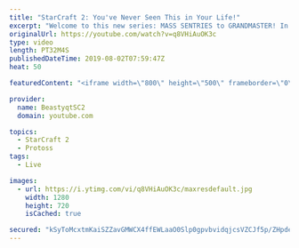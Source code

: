 ```yaml
---
title: "StarCraft 2: You've Never Seen This in Your Life!"
excerpt: "Welcome to this new series: MASS SENTRIES to GRANDMASTER! In this series, we will see how far I can get by playing ONLY Sentries on the ladder in ALL Protoss matchups!  You've probably seen a lot of things in your life. You've probably seen a lot of things in StarCraft 2. But I can guarantee that you've"
originalUrl: https://youtube.com/watch?v=q8VHiAuOK3c
type: video
length: PT32M4S
publishedDateTime: 2019-08-02T07:59:47Z
heat: 50

featuredContent: "<iframe width=\"800\" height=\"500\" frameborder=\"0\" src=\"https://www.youtube.com/embed/q8VHiAuOK3c\" allow=\"accelerometer; autoplay; encrypted-media; gyroscope; picture-in-picture\" allowfullscreen></iframe>"

provider:
  name: BeastyqtSC2
  domain: youtube.com

topics:
  - StarCraft 2
  - Protoss
tags:
  - Live

images:
  - url: https://i.ytimg.com/vi/q8VHiAuOK3c/maxresdefault.jpg
    width: 1280
    height: 720
    isCached: true

secured: "kSyToMcxtmKaiSZZavGMWCX4ffEWLaaO0Slp0gpvbvidqjcsVZCJf5p/ZHpdebvbZrIEaknPHhPLGvP29H0zfbpkHloA+1f3dvYazBXD8Boh9gX6wr04MKv+AESg4T252FKFyrPuQqCRxpdazTxfV6jP4ijekrwm01rYFyaxnEOfrTbT5qxDa9rTS5dPggn3y16ThQYKDKNtngd+qa6JBHnYc0ewuzP3Mme0kIiwfUW0lb/jsjSz9mcuZDv1n/JDkZ1ImJrGDOg7c44Ow1jqaxBygDt7EEpIAn3RX6C7TsqubeRvEpF0HhA0wqGayTi1o1g/B+W9BmSw6vpOihfHK3j5sj/e8ZX6F7AnVqpvj6UL1pItFpUtZHNxg+xY8Ox/Pi5Mt+bTLAzGFndhzQq0tyJlB/mH1A9o1LQ7abOOtro=;GRteuteHvRtUXjNojpiNLA=="
---
```


